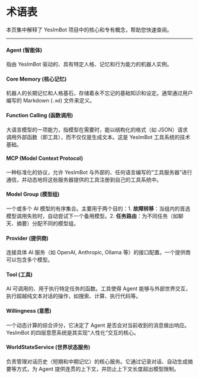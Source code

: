 # 术语表

本页集中解释了 YesImBot 项目中的核心和专有概念，帮助您快速查阅。

---

#### Agent (智能体)
指由 YesImBot 驱动的、具有特定人格、记忆和行为能力的机器人实例。

#### Core Memory (核心记忆)
机器人的长期记忆和人格基石，存储着永不忘记的基础知识和设定。通常通过用户编写的 Markdown (`.md`) 文件来定义。

#### Function Calling (函数调用)
大语言模型的一项能力，指模型在需要时，能以结构化的格式（如 JSON）请求调用外部函数（即工具），而不仅仅是生成文本。这是 YesImBot 工具系统的技术基础。

#### MCP (Model Context Protocol)
一种标准化的协议，允许 YesImBot 与外部的、任何语言编写的“工具服务器”进行通信，并动态地将这些服务器提供的工具注册到自己的工具系统中。

#### Model Group (模型组)
一个或多个 AI 模型的有序集合。主要用于两个目的：1. **故障转移**：当组内的首选模型调用失败时，自动尝试下一个备用模型。2. **任务路由**：为不同任务（如聊天、摘要）分配不同的模型组。

#### Provider (提供商)
连接具体 AI 服务（如 OpenAI, Anthropic, Ollama 等）的接口配置。一个提供商可以包含多个模型。

#### Tool (工具)
AI 可调用的、用于执行特定任务的函数。工具使得 Agent 能够与外部世界交互，执行超越纯文本对话的操作，如搜索、计算、执行代码等。

#### Willingness (意愿)
一个动态计算的综合评分，它决定了 Agent 是否会对当前收到的消息做出响应。YesImBot 的四层意愿系统是其实现“人性化”交互的核心。

#### WorldStateService (世界状态服务)
负责管理对话历史（短期和中期记忆）的核心服务。它通过记录对话、自动生成摘要等方式，为 Agent 提供连贯的上下文，并防止上下文长度超出模型限制。
